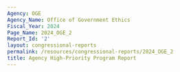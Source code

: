 ```yaml
---
Agency: OGE
Agency_Name: Office of Government Ethics
Fiscal_Year: 2024
Page_Name: 2024_OGE_2
Report_Id: '2'
layout: congressional-reports
permalink: /resources/congressional-reports/2024_OGE_2
title: Agency High-Priority Program Report
---
```

